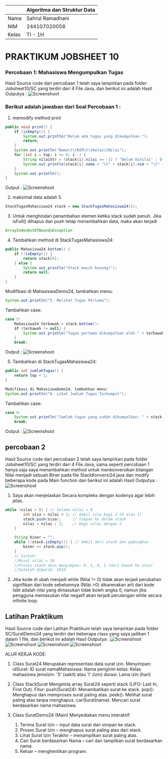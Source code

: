 |  | Algoritma dan Struktur Data |
|--|--|
| Nama |  Sahrul Ramadhani|
| NIM |  244107020058|
| Kelas | TI - 1H |

# PRAKTIKUM JOBSHEET 10

### Percobaan 1: Mahasiswa Mengumpulkan Tugas
Hasil Source code dari percobaan 1 telah saya lampirkan pada folder Jobsheet10/SC yang terdiri dari 4 File Java, dan berikut  ini adalah Hasil Outputya :
![Screenshoot](img/1.png)

### Berikut adalah jawaban dari Soal Percobaan 1 :
1.  memodify method print 
```java
public void print() {
    if (isEmpty()) {
        System.out.println("Belum ada tugas yang dikumpulkan.");
        return;
    }
    System.out.println("Nama\t\tNIM\t\tKelas\tNilai");
    for (int i = top; i >= 0; i--) {
        String nilaiStr = (stack[i].nilai == -1) ? "Belum Dinilai" : String.valueOf(stack[i].nilai);
        System.out.println(stack[i].nama + "\t" + stack[i].nim + "\t" + stack[i].kelas + "\t" + nilaiStr);
    }
    System.out.println();
}
```
Output : 
![Screenshoot](img/p1s1.png)

2. maksimal data adalah 5
```java
StackTugasMahasiswa24 stack = new StackTugasMahasiswa24(5);
```

3. Untuk menghindari penambahan elemen ketika stack sudah penuh. Jika isFull() dihapus dan push tetap menambahkan data, maka akan terjadi 
```java
ArrayIndexOutOfBoundsException
```

4. Tambahkan method di StackTugasMahasiswa24:
``` java
public Mahasiswa24 bottom() {
    if (!isEmpty()) {
        return stack[0];
    } else {
        System.out.println("Stack masih kosong!");
        return null;
    }
}
```

Modifikasi di MahasiswaDemo24, tambahkan menu:
```java
System.out.println("5. Melihat Tugas Pertama");
```

Tambahkan case:
``` java
case 5:
    Mahasiswa24 terbawah = stack.bottom();
    if (terbawah != null) {
        System.out.println("Tugas pertama dikumpulkan oleh " + terbawah.nama);
    }
    break;
```
Output :
![Screenshoot](img/p1s4.png)

5. Tambahkan di StackTugasMahasiswa24:
```java
public int jumlahTugas() {
    return top + 1;
}

Modifikasi di MahasiswaDemo24, tambahkan menu:
System.out.println("6. Lihat Jumlah Tugas Terkumpul");
```

Tambahkan case:
```java
case 6:
    System.out.println("Jumlah tugas yang sudah dikumpulkan: " + stack.jumlahTugas());
    break;
```
Output :
![Screenshoot](img/p1s5.png)

## percobaan 2
Hasil Source code dari percobaan 2 telah saya lampirkan pada folder Jobsheet10/SC yang terdiri dari 4 File Java, sama seperti percobaan 1 hanya saja saya menambahkan method untuk menkonversikan bilangan Nilai menjadi sebuah Biner pada file StackKonversi24.java dan modify beberapa kode pada Main function dan berikut  ini adalah Hasil Outputya :
![Screenshoot](img/2.png)

1. Saya akan menjelaskan Secara kompleks dengan kodenya agar lebih jelas.
``` java 
while (nilai > 0) { // Selama nilai > 0
        int sisa = nilai % 2; // Ambil sisa bagi 2 (0 atau 1)
        stack.push(sisa);     // Simpan ke dalam stack
        nilai = nilai / 2;    // Bagi nilai dengan 2
    }

    String biner = "";
    while (!stack.isEmpty()) { // Ambil dari stack dan gabungkan
        biner += stack.pop();
    }
    // Contoh:
    //Misal nilai = 10
    //Proses stack akan menyimpan: 0, 1, 0, 1 (dari bawah ke atas)
    //Setelah dibalik: 1010
```
2. Jika kode di ubah menjadi while (Nilai != 0) tidak akan terjadi perubahan signifikan dari kode sebelumnya (Nilai >0) dikarenakan arti  dari kode tsbt adalah nilai yang dimasukan tidak boleh angka 0, namun jika pengguna memasukan nilai negatif akan terjadi perulangan while secara infinite loop.


## Latihan Praktikum
Hasil Source code dari Latihan Praktikum telah saya lampirkan pada folder SC/SuratDemo24 yang terdiri dari beberapa class yang saya jadikan 1 dalam 1 file, dan berikut  ini adalah Hasil Outputya :
![Screenshoot](img/s1.png)
![Screenshoot](img/s2.png)
![Screenshoot](img/s3.png)
![Screenshoot](img/s4.png)

ALUR KERJA KODE:
1. Class Surat24
Merupakan representasi data surat izin.
Menyimpan:
idSurat: ID surat
namaMahasiswa: Nama pengirim
kelas: Kelas mahasiswa
jenisIzin: 'S' (sakit) atau 'I' (izin)
durasi: Lama izin (hari)

2. Class StackSurat
Mengelola array Surat24 seperti stack (LIFO: Last In, First Out).
Fitur:
push(Surat24): Menambahkan surat ke stack.
pop(): Menghapus dan memproses surat paling atas.
peek(): Melihat surat paling atas tanpa menghapus.
cariSurat(nama): Mencari surat berdasarkan nama mahasiswa.

3. Class SuratDemo24 (Main)
Menyediakan menu interaktif:
    1. Terima Surat Izin – input data surat dan simpan ke stack.
    2. Proses Surat Izin – menghapus surat paling atas dari stack.
    3. Lihat Surat Izin Terakhir – menampilkan surat paling atas.
    4. Cari Surat berdasarkan Nama – cari dan tampilkan surat berdasarkan nama.
    5. Keluar – menghentikan program.
